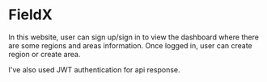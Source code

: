 # FieldX
In this website, user can sign up/sign in to view the dashboard where there are some regions and areas information.
Once logged in, user can create region or create area.

I've also used JWT authentication for api response. 
